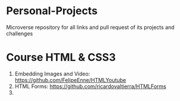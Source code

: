 # Personal-Projects
Microverse repository for all links and pull request of its projects and challenges

# Course HTML & CSS3
1. Embedding Images and Video: https://github.com/FelipeEnne/HTMLYoutube
2. HTML Forms: https://github.com/ricardovaltierra/HTMLForms
3. 
